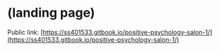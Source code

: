 # (landing page)

Public link: [https://ss401533.gitbook.io/positive-psychology-salon-1/](https://ss401533.gitbook.io/positive-psychology-salon-1/)

